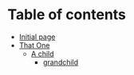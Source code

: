 # Table of contents

* [Initial page](README.md)
* [That One](that-one/README.md)
  * [A child](that-one/a-child/README.md)
    * [grandchild](that-one/a-child/grandchild.md)

